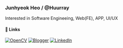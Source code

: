### Junhyeok Heo  /  @Huurray
Interested in Software Engineeing, Web(FE), APP, UI/UX

#### 📡 Links
[![OpenCV](https://img.shields.io/badge/opencv-%23white.svg?style=for-the-badge&logo=opencv&logoColor=white)](https://www.notion.so/CV-cb10e79133b44b63a72ec62cfa5846c7)
[![Blogger](https://img.shields.io/badge/Blogger-FF5722?style=for-the-badge&logo=blogger&logoColor=white)](https://velog.io/@huurray)
[![LinkedIn](https://img.shields.io/badge/linkedin-%230077B5.svg?style=for-the-badge&logo=linkedin&logoColor=white)](https://www.linkedin.com/in/junhyeok-heo-14b359201/)
